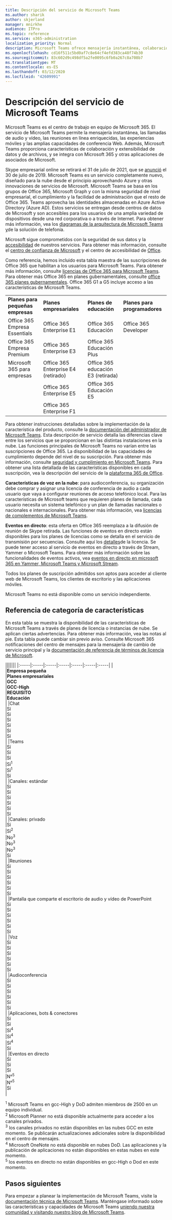 ```yaml
---
title: Descripción del servicio de Microsoft Teams
ms.author: sharik
author: skjerland
manager: mnirkhe
audience: ITPro
ms.topic: reference
ms.service: o365-administration
localization_priority: Normal
description: Microsoft Teams ofrece mensajería instantánea, colaboración de archivos y datos, llamadas de audio y vídeo, reuniones en línea enriquecidas, experiencias móviles y capacidades de conferencia web amplias.
ms.openlocfilehash: cd16f511c5bd0af7c8e64cf4efd383ca48f74b30
ms.sourcegitcommit: 83c602d9c498df5a2fe0095c6fb0a267c8a708b7
ms.translationtype: MT
ms.contentlocale: es-ES
ms.lasthandoff: 03/12/2020
ms.locfileid: "42609991"
---
```

# <a name="microsoft-teams-service-description"></a>Descripción del servicio de Microsoft Teams

Microsoft Teams es el centro de trabajo en equipo de Microsoft 365. El servicio de Microsoft Teams permite la mensajería instantánea, las llamadas de audio y vídeo, las reuniones en línea enriquecidas, las experiencias móviles y las amplias capacidades de conferencia Web. Además, Microsoft Teams proporciona características de colaboración y extensibilidad de datos y de archivos, y se integra con Microsoft 365 y otras aplicaciones de asociados de Microsoft.

Skype empresarial online se retirará el 31 de julio de 2021, que se [anunció](https://techcommunity.microsoft.com/t5/Microsoft-Teams-Blog/Skype-for-Business-Online-to-Be-Retired-in-2021/ba-p/777833) el 30 de julio de 2019. Microsoft Teams es un servicio completamente nuevo, diseñado para la nube desde el principio aprovechando Azure y otras innovaciones de servicios de Microsoft. Microsoft Teams se basa en los grupos de Office 365, Microsoft Graph y con la misma seguridad de nivel empresarial, el cumplimiento y la facilidad de administración que el resto de Office 365. Teams aprovecha las identidades almacenadas en Azure Active Directory (Azure AD). Estos servicios se entregan desde centros de datos de Microsoft y son accesibles para los usuarios de una amplia variedad de dispositivos desde una red corporativa o a través de Internet. Para obtener más información, vea los [diagramas de la arquitectura de Microsoft Teams y](https://docs.microsoft.com/microsoftteams/teams-architecture-solutions-posters)de la solución de telefonía.

Microsoft sigue comprometidos con la seguridad de sus datos y la [accesibilidad](https://www.microsoft.com/trust-center/compliance/accessibility) de nuestros servicios. Para obtener más información, consulte el [centro de confianza de Microsoft](https://www.microsoft.com/trust-center) y el centro de accesibilidad de [Office](https://support.office.com/article/Office-Accessibility-Center-Resources-for-people-with-disabilities-ecab0fcf-d143-4fe8-a2ff-6cd596bddc6d).

Como referencia, hemos incluido esta tabla maestra de las suscripciones de Office 365 que habilitan a los usuarios para Microsoft Teams. Para obtener más información, consulte [licencias de Office 365 para Microsoft Teams](https://docs.microsoft.com/microsoftteams/office-365-licensing). Para obtener más Office 365 en planes gubernamentales, consulte [office 365 planes gubernamentales](https://www.microsoft.com/microsoft-365/government/compare-office-365-government-plans). Office 365 G1 a G5 incluye acceso a las características de Microsoft Teams.

|||||
|:-----|:-----|:-----|:-----|
|**Planes para pequeñas empresas** <br/> |**Planes empresariales** <br/> |**Planes de educación** <br/> |**Planes para programadores** <br/> |
|Office 365 Empresa Essentials  <br/> |Office 365 Enterprise E1  <br/> |Office 365 Educación  <br/> |Office 365 Developer  <br/> |
|Office 365 Empresa Premium  <br/> |Office 365 Enterprise E3  <br/> |Office 365 Educación Plus  <br/> |   <br/> |
|Microsoft 365 para empresas  <br/> |Office 365 Enterprise E4 (retirado)  <br/> |Office 365 educación E3 (retirada)  <br/> |  <br/> |
|  <br/> |Office 365 Enterprise E5  <br/> |Office 365 Educación E5  <br/> |  <br/> |
|  <br/> |Office 365 Enterprise F1  <br/> |  <br/> |  <br/> |

Para obtener instrucciones detalladas sobre la implementación de la característica del producto, consulte la [documentación del administrador de Microsoft Teams](https://docs.microsoft.com/MicrosoftTeams). Esta descripción de servicio detalla las diferencias clave entre los servicios que se proporcionan en las distintas instalaciones en la nube. Las funciones principales de Microsoft Teams no varían entre las suscripciones de Office 365. La disponibilidad de las capacidades de cumplimiento depende del nivel de su suscripción. Para obtener más información, consulte [seguridad y cumplimiento en Microsoft Teams](https://docs.microsoft.com/microsoftteams/security-compliance-overview). Para obtener una lista detallada de las características disponibles en cada suscripción, vea la descripción del servicio de la [plataforma 365 de Office](https://docs.microsoft.com/office365/servicedescriptions/office-365-platform-service-description/office-365-platform-service-description).

**Características de voz en la nube**: para audioconferencia, su organización debe comprar y asignar una licencia de conferencia de audio a cada usuario que vaya a configurar reuniones de acceso telefónico local. Para las características de Microsoft teams que requieren planes de llamada, cada usuario necesita un sistema telefónico y un plan de llamadas nacionales o nacionales e internacionales. Para obtener más información, vea [licencias de complementos de Microsoft Teams](https://docs.microsoft.com/microsoftteams/teams-add-on-licensing/microsoft-teams-add-on-licensing).

**Eventos en directo**: esta oferta en Office 365 reemplaza a la difusión de reunión de Skype retirada. Las funciones de eventos en directo están disponibles para los planes de licencias como se detalla en el servicio de transmisión por secuencias. Consulte aquí los [detalles](https://docs.microsoft.com/stream/license-overview)de la licencia. Se puede tener acceso al servicio de eventos en directo a través de Stream, Yammer o Microsoft Teams. Para obtener más información sobre las funcionalidades de eventos activos, vea [eventos en directo en microsoft 365 en Yammer, Microsoft Teams y Microsoft Stream](https://docs.microsoft.com/stream/live-event-m365).

Todos los planes de suscripción admitidos son aptos para acceder al cliente web de Microsoft Teams, los clientes de escritorio y las aplicaciones móviles.

Microsoft Teams no está disponible como un servicio independiente.

## <a name="feature-category-reference"></a>Referencia de categoría de características 

En esta tabla se muestra la disponibilidad de las características de Microsoft Teams a través de planes de licencia o instancias de nube. Se aplican ciertas advertencias. Para obtener más información, vea las notas al pie. Esta tabla puede cambiar sin previo aviso. Consulte Microsoft 365 notificaciones del centro de mensajes para la mensajería de cambio de servicio principal y la [documentación de referencia de términos de licencia de Microsoft](https://www.microsoft.com/licensing/product-licensing/products).

|||||||
|:-----|:-----|:-----|:-----|:-----|:-----|:-----|
| <br/>|**Empresa pequeña** <br/> |**Planes empresariales** <br/> |**GCC** <br/> |**GCC-High** <br/> |**REQUISITO** <br/> |**Educación** <br/> |
|Chat  <br/> |Sí  <br/> |Sí  <br/> |Sí  <br/> |Sí  <br/> |Sí  <br/> |Sí  <br/> |
|Teams  <br/> |Sí <br/> |Sí <br/> |Sí <br/> |Sí<sup>1</sup>  <br/> |Sí<sup>1</sup>  <br/> |Sí  <br/> |
|Canales: estándar  <br/> |Sí  <br/> |Sí  <br/> |Sí  <br/> |Sí  <br/> |Sí  <br/> |Sí  <br/> |
|Canales: privado  <br/> |Sí  <br/> |Sí<sup>2</sup>  <br/> |No<sup>3</sup>  <br/> |No<sup>3</sup>  <br/> |No<sup>3</sup>  <br/> |Sí  <br/> |
|Reuniones  <br/> |Sí  <br/> |Sí  <br/> |Sí  <br/> |Sí  <br/> |Sí  <br/> |Sí  <br/> |
|Pantalla que comparte el escritorio de audio y vídeo de PowerPoint <br/> |Sí  <br/> |Sí  <br/> |Sí  <br/> |Sí  <br/> |Sí  <br/> |Sí  <br/> |
|Voz  <br/> |Sí  <br/> |Sí  <br/> |Sí  <br/> |Sí  <br/> |Sí  <br/> |Sí  <br/> |
|Audioconferencia  <br/> |Sí  <br/> |Sí  <br/> |Sí  <br/> |Sí  <br/> |Sí  <br/> |Sí  <br/> |
|Aplicaciones, bots & conectores  <br/> |Sí  <br/> |Sí  <br/> |Sí<sup>4</sup>  <br/> |Sí<sup>4</sup>  <br/> |Sí<sup>4</sup>  <br/> |Sí  <br/> |
|Eventos en directo  <br/> |Sí  <br/> |Sí  <br/> |Sí  <br/> |N°<sup>5</sup>  <br/> |N°<sup>5</sup>  <br/> |Sí  <br/> |

<sup>1</sup> Microsoft Teams en gcc-High y DoD admiten miembros de 2500 en un equipo individual.<br/>
<sup>2</sup> Microsoft Planner no está disponible actualmente para acceder a los canales privados.<br/>
<sup>3</sup> los canales privados no están disponibles en las nubes GCC en este momento. Se publicarán actualizaciones adicionales sobre la disponibilidad en el centro de mensajes.<br/>
<sup>4</sup> Microsoft OneNote no está disponible en nubes DoD. Las aplicaciones y la publicación de aplicaciones no están disponibles en estas nubes en este momento.<br/>
<sup>5</sup> los eventos en directo no están disponibles en gcc-High o Dod en este momento.<br/>

## <a name="next-steps"></a>Pasos siguientes

Para empezar a planear la implementación de Microsoft Teams, visite la [documentación técnica de Microsoft Teams](https://aka.ms/SuccessWithTeams). Manténgase informado sobre las características y capacidades de Microsoft Teams [uniendo nuestra comunidad y visitando nuestro blog de Microsoft Teams](https://aka.ms/TeamsBlog).